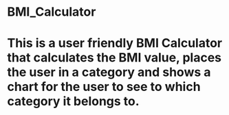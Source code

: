 # BMI_Calculator
# This is a user friendly BMI Calculator that calculates the BMI value, places the user in a category and shows a chart for the user to see to which category it belongs to.
